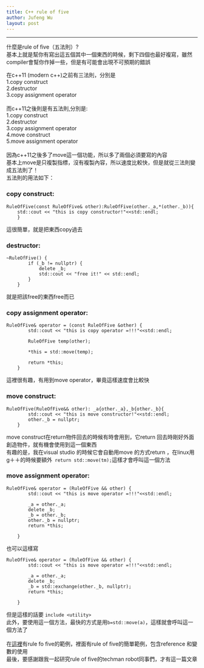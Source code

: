 ```yaml
---
title: C++ rule of five
author: Jufeng Wu
layout: post
---
```


----------------------
什麼是rule of five（五法則）?<br/> 
基本上就是幫你有寫出這五個其中一個東西的時候，剩下四個也最好複寫，雖然compiler會幫你作掉一些，但是有可能會出現不可預期的錯誤<br/>

在c++11 (modern c++)之前有三法則，分別是<br/>
1.copy construct<br/>
2.destructor <br/>
3.copy assignment operator<br/>
<br/>而c++11之後則是有五法則,分別是:<br/>
1.copy construct<br/>
2.destructor <br/>
3.copy assignment operator<br/>
4.move construct<br/>
5.move assignment operator<br/><br/>
因為c++11之後多了move這一個功能，所以多了兩個必須要寫的內容<br/>
基本上move是只複製指標，沒有複製內容，所以速度比較快，但是就從三法則變成五法則了！<br/>
五法則的用法如下：<br/>
### **copy construct:**
```
RuleOfFive(const RuleOfFive& other):RuleOfFive(other._a,*(other._b)){
	std::cout << "this is copy constructor!"<<std::endl;
	}
```
這很簡單，就是把東西copy過去<br/>
### **destructor:**
```
~RuleOfFive() {
		if (_b != nullptr) {
			delete _b;
			std::cout << "free it!" << std::endl;
		}
	}
```
就是把該free的東西free而已<br/>
### **copy assignment operator:**
```
RuleOfFive& operator = (const RuleOfFive &other) {
		std::cout << "this is copy operator =!!!"<<std::endl;
		
		RuleOfFive temp(other);

		*this = std::move(temp);

		return *this;
	}
```
這裡很有趣，有用到move operator，畢竟這樣速度會比較快<br/>
### **move construct:**
```
RuleOfFive(RuleOfFive&& other): _a{other._a},_b{other._b}{
		std::cout << "this is move constructor!"<<std::endl;
		other._b = nullptr;
	}
```
move construct在return物件回去的時候有時會用到，它return 回去時剛好外面創造物件，就有機會使用到這一個東西<br/>
有趣的是，我在visual studio 的時候它會自動用move 的方式return ，在linux用g＋＋的時候要額外`` return std::move(tm);``這樣才會呼叫這一個方法<br/>
### **move assignment operator:**
```
RuleOfFive& operator = (RuleOfFive && other) {
		std::cout << "this is move operator =!!!"<<std::endl;
		
		_a = other._a;
		delete _b;
		_b = other._b;
		other._b = nullptr;
		return *this;

	}
```
也可以這樣寫
```
RuleOfFive& operator = (RuleOfFive && other) {
		std::cout << "this is move operator =!!!"<<std::endl;
		
		_a = other._a;
		delete _b;
		_b = std::exchange(other._b, nullptr);
		return *this;

	}
```
但是這樣的話要 ``include <utility>`` <br/>
此外，要使用這一個方法，最快的方式是用``b=std::move(a)``，這樣就會呼叫這一個方法了<br/><br/>
在[這裡](https://github.com/JuFengWu/cpp_examples/tree/master/rule_of_five)有rule fo five的範例，裡面有rule of five的簡單範例，包含reference 和變數的使用<br/>
最後，要感謝跟我一起研究rule of five的techman robot同事們，才有這一篇文章

